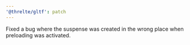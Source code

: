 ```yaml
---
'@threlte/gltf': patch
---
```


Fixed a bug where the suspense was created in the wrong place when preloading was activated.
